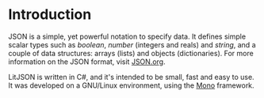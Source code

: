 # Introduction

JSON is a simple, yet powerful notation to specify data. It defines simple
scalar types such as *boolean*, *number* (integers and reals) and *string*,
and a couple of data structures: arrays (lists) and objects (dictionaries).
For more information on the JSON format, visit
[JSON.org](http://www.json.org/).

LitJSON is written in C#, and it's intended to be small, fast and easy to
use. It was developed on a GNU/Linux environment, using the
[Mono](http://www.mono-project.com/) framework.
